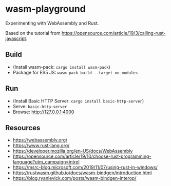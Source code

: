# wasm-playground
Experimenting with WebAssembly and Rust.

Based on the tutorial from https://opensource.com/article/19/3/calling-rust-javascript.

## Build

* (Install wasm-pack: `cargo install wasm-pack`)
* Package for ES5 JS: `wasm-pack build --target no-modules`

## Run

* (Install Basic HTTP Server: `cargo install basic-http-server`)
* Serve: `basic-http-server`
* Browse: http://127.0.0.1:4000

## Resources

* https://webassembly.org/
* https://www.rust-lang.org/
* https://developer.mozilla.org/en-US/docs/WebAssembly
* https://opensource.com/article/19/10/choose-rust-programming-language?utm_campaign=intrel
* https://msrc-blog.microsoft.com/2019/11/07/using-rust-in-windows/
* https://rustwasm.github.io/docs/wasm-bindgen/introduction.html
* https://blog.ryanlevick.com/posts/wasm-bindgen-interop/
